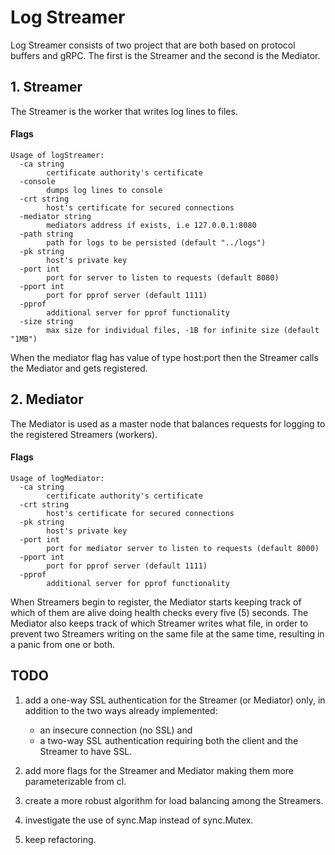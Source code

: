 # Log Streamer

Log Streamer consists of two project that are both based on protocol buffers and gRPC. The first is the Streamer and the second is the Mediator.

## 1. Streamer

The Streamer is the worker that writes log lines to files.

#### Flags

```
Usage of logStreamer:
  -ca string
    	certificate authority's certificate
  -console
    	dumps log lines to console
  -crt string
    	host's certificate for secured connections
  -mediator string
    	mediators address if exists, i.e 127.0.0.1:8080
  -path string
    	path for logs to be persisted (default "../logs")
  -pk string
    	host's private key
  -port int
    	port for server to listen to requests (default 8080)
  -pport int
    	port for pprof server (default 1111)
  -pprof
    	additional server for pprof functionality
  -size string
    	max size for individual files, -1B for infinite size (default "1MB")
```

When the mediator flag has value of type host:port then the Streamer calls the Mediator and gets registered.

## 2. Mediator

The Mediator is used as a master node that balances requests for logging to the registered Streamers (workers).

#### Flags
```
Usage of logMediator:
  -ca string
    	certificate authority's certificate
  -crt string
    	host's certificate for secured connections
  -pk string
    	host's private key
  -port int
    	port for mediator server to listen to requests (default 8000)
  -pport int
    	port for pprof server (default 1111)
  -pprof
    	additional server for pprof functionality
```

When Streamers begin to register, the Mediator starts keeping track of which of them are alive doing health checks every five (5) seconds.
The Mediator also keeps track of which Streamer writes what file, in order to prevent two Streamers writing on the same file at the same time, resulting in a panic from one or both.

## TODO

1. add a one-way SSL authentication for the Streamer (or Mediator) only, in addition to the two ways already implemented:

    * an insecure connection (no SSL) and
    * a two-way SSL authentication requiring both the client and the Streamer to have SSL.

1. add more flags for the Streamer and Mediator making them more parameterizable from cl.
1. create a more robust algorithm for load balancing among the Streamers.
1. investigate the use of sync.Map instead of sync.Mutex.
1. keep refactoring.
